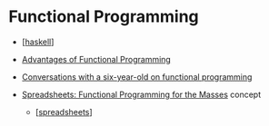Functional Programming
======================

* [[haskell]]

* [Advantages of Functional Programming](https://alvinalexander.com/scala/fp-book/benefits-of-functional-programming)
* [Conversations with a six-year-old on functional programming](https://byorgey.wordpress.com/2018/05/06/conversations-with-a-six-year-old-on-functional-programming/)
* [Spreadsheets: Functional Programming for the Masses](https://www.slideshare.net/kfrdbs/peyton-jones) concept
    * [[spreadsheets]]

[//begin]: # "Autogenerated link references for markdown compatibility"
[haskell]: haskell.md "Haskell"
[spreadsheets]: spreadsheets.md "Spreadsheets"
[//end]: # "Autogenerated link references"